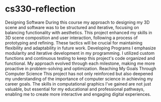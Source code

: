 # cs330-reflection
Designing Software
During this course my approach to designing my 3D scene and software was to be structured and iterative, focusing on balancing functionality with aesthetics. This project enhanced my skills in 3D scene composition and user interaction, following a process of prototyping and refining. These tactics will be crucial for maintaining flexibility and adaptability in future work.
Developing Programs
I emphasize modularity and iterative development in my programming. I utilized custom functions and continuous testing to keep this project's code organized and functional. My approach evolved through each milestone, making me more proactive in problem-solving and optimization.
Reaching My Goals Through Computer Science
This project has not only reinforced but also deepened my understanding of the importance of computer science in achieving my career goals. The skills in computational graphics I've gained are not just valuable, but essential for my educational and professional pathways, enabling me to create more interactive and engaging digital experiences.
